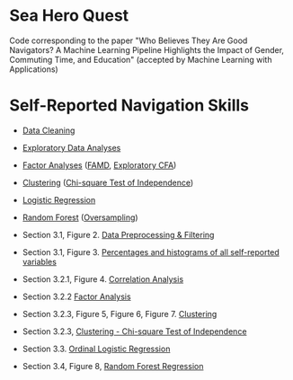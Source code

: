 # Sea Hero Quest
Code corresponding to the paper "Who Believes They Are Good Navigators? A Machine Learning Pipeline Highlights the Impact of Gender, Commuting Time, and Education" (accepted by Machine Learning with Applications)

# Self-Reported Navigation Skills
- [Data Cleaning](https://github.com/LilianYou/Sea_Hero_Quest/blob/main/Raw_UserData_PreProcessing.ipynb)
- [Exploratory Data Analyses](https://github.com/LilianYou/Sea_Hero_Quest/blob/main/DemographicsAnalysis_shared.ipynb)
- [Factor Analyses](https://github.com/LilianYou/Sea_Hero_Quest/blob/main/Detecting_Latent_Factors_in_Demographic_Information.ipynb) ([FAMD](https://github.com/LilianYou/Sea_Hero_Quest/blob/main/Exploratory_Factor_Analysis_FAMD.ipynb), [Exploratory CFA](https://github.com/LilianYou/Sea_Hero_Quest/blob/main/Exploratory_CFA_shared.ipynb))
- [Clustering](https://github.com/LilianYou/Sea_Hero_Quest/blob/main/Clustering_shared.ipynb) ([Chi-square Test of Independence](https://github.com/LilianYou/Sea_Hero_Quest/blob/main/Chi_Square_Test_Cluster_shared.ipynb))
- [Logistic Regression](https://github.com/LilianYou/Sea_Hero_Quest/blob/main/Ordinal_Regression_Analysis_Shared.ipynb)
- [Random Forest](https://github.com/LilianYou/Sea_Hero_Quest/blob/main/RandomForest_Shared.ipynb) ([Oversampling](https://github.com/LilianYou/Sea_Hero_Quest/blob/main/Oversampling.ipynb))

- Section 3.1, Figure 2. [Data Preprocessing & Filtering](https://github.com/LilianYou/Sea_Hero_Quest/blob/main/Raw_UserData_PreProcessing.ipynb)

- Section 3.1, Figure 3. [Percentages and histograms of all self-reported variables](https://github.com/LilianYou/Sea_Hero_Quest/blob/main/DemographicsAnalysis_shared.ipynb)

- Section 3.2.1, Figure 4. [Correlation Analysis](https://github.com/LilianYou/Sea_Hero_Quest/blob/main/Detecting_Latent_Factors_in_Demographic_Information.ipynb)

- Section 3.2.2 [Factor Analysis](https://github.com/LilianYou/Sea_Hero_Quest/blob/main/Detecting_Latent_Factors_in_Demographic_Information.ipynb)

- Section 3.2.3, Figure 5, Figure 6, Figure 7. [Clustering](https://github.com/LilianYou/Sea_Hero_Quest/blob/main/Clustering_shared.ipynb)

- Section 3.2.3, [Clustering - Chi-square Test of Independence](https://github.com/LilianYou/Sea_Hero_Quest/blob/main/Chi_Square_Test_Cluster_shared.ipynb)

- Section 3.3. [Ordinal Logistic Regression](https://github.com/LilianYou/Sea_Hero_Quest/blob/main/Ordinal_Regression_Analysis_Shared.ipynb)

- Section 3.4, Figure 8, [Random Forest Regression](https://github.com/LilianYou/Sea_Hero_Quest/blob/main/RandomForest_Shared.ipynb)

